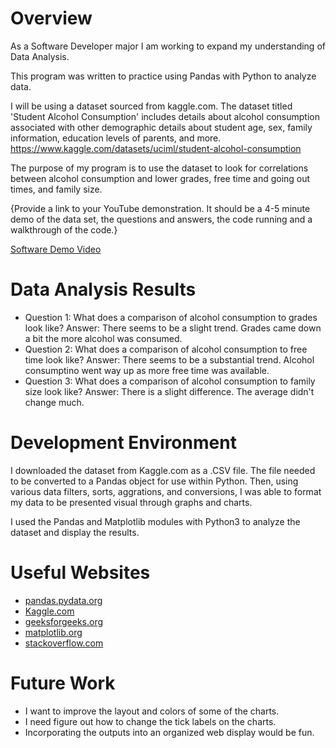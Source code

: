 # Overview

As a Software Developer major I am working to expand my understanding of Data Analysis.

This program was written to practice using Pandas with Python to analyze data.

I will be using a dataset sourced from kaggle.com. The dataset titled 'Student Alcohol Consumption' includes details about alcohol consumption associated with other demographic details about student age, sex, family information, education levels of parents, and more.
https://www.kaggle.com/datasets/uciml/student-alcohol-consumption

The purpose of my program is to use the dataset to look for correlations between alcohol consumption and lower grades, free time and going out times, and family size.

{Provide a link to your YouTube demonstration.  It should be a 4-5 minute demo of the data set, the questions and answers, the code running and a walkthrough of the code.}

[Software Demo Video](http://youtube.link.goes.here)

# Data Analysis Results

* Question 1: What does a comparison of alcohol consumption to grades look like? Answer: There seems to be a slight trend. Grades came down a bit the more alcohol was consumed.
* Question 2: What does a comparison of alcohol consumption to free time look like? Answer: There seems to be a substantial trend. Alcohol consumptino went way up as more free time was available.
* Question 3: What does a comparison of alcohol consumption to family size look like? Answer: There is a slight difference. The average didn't change much.

# Development Environment

I downloaded the dataset from Kaggle.com as a .CSV file. The file needed to be converted to a Pandas object for use within Python. Then, using various data filters, sorts, aggrations, and conversions, I was able to format my data to be presented visual through graphs and charts.

I used the Pandas and Matplotlib modules with Python3 to analyze the dataset and display the results.

# Useful Websites

* [pandas.pydata.org](https://pandas.pydata.org/docs/user_guide/10min.html)
* [Kaggle.com](https://www.kaggle.com/datasets/uciml/student-alcohol-consumption)
* [geeksforgeeks.org](https://www.geeksforgeeks.org/)
* [matplotlib.org](https://matplotlib.org/)
* [stackoverflow.com](https://stackoverflow.com/)

# Future Work

* I want to improve the layout and colors of some of the charts.
* I need figure out how to change the tick labels on the charts.
* Incorporating the outputs into an organized web display would be fun.